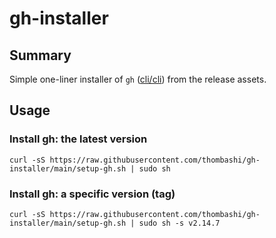 # gh-installer

## Summary
Simple one-liner installer of `gh` ([cli/cli](https://github.com/cli/cli/releases)) from the release assets.

## Usage

### Install gh: the latest version
```
curl -sS https://raw.githubusercontent.com/thombashi/gh-installer/main/setup-gh.sh | sudo sh
```

### Install gh: a specific version (tag)
```
curl -sS https://raw.githubusercontent.com/thombashi/gh-installer/main/setup-gh.sh | sudo sh -s v2.14.7
```
